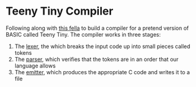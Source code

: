 # Teeny Tiny Compiler

Following along with [this fella](http://web.eecs.utk.edu/~azh/blog/teenytinycompiler1.html) to build a compiler for a pretend version of BASIC called Teeny Tiny. The compiler works in three stages:

1. The [lexer](http://web.eecs.utk.edu/~azh/blog/teenytinycompiler1.html), the which breaks the input code up into small pieces called tokens
2. The [parser](http://web.eecs.utk.edu/~azh/blog/teenytinycompiler2.html), which verifies that the tokens are in an order that our language allows
3. The [emitter](http://web.eecs.utk.edu/~azh/blog/teenytinycompiler3.html), which produces the appropriate C code and writes it to a file